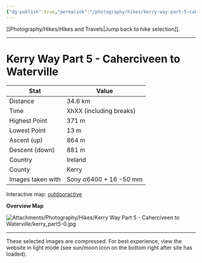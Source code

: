 ```yaml
---
{"dg-publish":true,"permalink":"/photography/hikes/kerry-way-part-5-caherciveen-to-waterville/","hide":"true","updated":"2025-07-13T18:39:50.368+02:00"}
---
```


[[Photography/Hikes/Hikes and Travels\|Jump back to hike selection]].

---
# Kerry Way Part 5 - Caherciveen to Waterville
 
| Stat              | Value                                |
| ----------------- | ------------------------------------ |
| Distance          | 34.6 km                              |
| Time              | XhXX (including breaks)              |
| Highest Point     | 371 m                                |
| Lowest Point      | 13 m                                 |
| Ascent (up)       | 864 m                                |
| Descent (down)    | 881 m                                |
| Country           | Ireland                              |
| County            | Kerry                                |
| Images taken with | Sony $\alpha\text{6400}$ + 16 -50 mm |

Interactive map: [outdooractive](https://www.outdooractive.com/en/route/hiking-trail/southwest-ireland/kerry-way-part-5-caherciveen-waterville/318375010/?share=%7E3ixe3vxk%244osshyhg)

**Overview Map**

![Attachments/Photography/Hikes/Kerry Way Part 5 - Caherciveen to Waterville/kerry_part5-0.jpg](/img/user/Attachments/Photography/Hikes/Kerry%20Way%20Part%205%20-%20Caherciveen%20to%20Waterville/kerry_part5-0.jpg)

---
These selected images are compressed. For best experience, view the website in light mode (see sun/moon icon on the bottom right after site has loaded).
